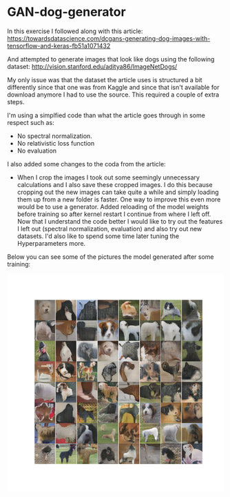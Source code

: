 # GAN-dog-generator
In this exercise I followed along with this article: https://towardsdatascience.com/dcgans-generating-dog-images-with-tensorflow-and-keras-fb51a1071432

And attempted to generate images that look like dogs using the following dataset: http://vision.stanford.edu/aditya86/ImageNetDogs/

My only issue was that the dataset the article uses is structured a bit differently since that one was from Kaggle and since that isn't available for download anymore I had to use the source. This required a couple of extra steps.

I'm using a simplfied code than what the article goes through in some respect such as:
  - No spectral normalization.
  - No relativistic loss function
  - No evaluation
  
 I also added some changes to the coda from the article:
  - When I crop the images I took out some seemingly unnecessary calculations and I also save these cropped images. I do this because cropping out the new images can take quite a while and simply loading them up from a new folder is faster. One way to improve this even more would be to use a generator.
Added reloading of the model weights before training so after kernel restart I continue from where I left off. Now that I understand the code better I would like to try out the features I left out (spectral normalization, evaluation) and also try out new datasets. I'd also like to spend some time later tuning the Hyperparameters more.

Below you can see some of the pictures the model generated after some training:

![alt text](https://github.com/mgabor922/GAN-dog-generator/blob/master/Image_at_epoch_0040.png)
